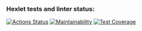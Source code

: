 ### Hexlet tests and linter status:
[![Actions Status](https://github.com/DmitryBerdnikov/frontend-project-lvl3/workflows/hexlet-check/badge.svg)](https://github.com/DmitryBerdnikov/frontend-project-lvl3/actions)
[![Maintainability](https://api.codeclimate.com/v1/badges/bb0bdf9edd990099b8af/maintainability)](https://codeclimate.com/github/DmitryBerdnikov/frontend-project-lvl3/maintainability)
[![Test Coverage](https://api.codeclimate.com/v1/badges/bb0bdf9edd990099b8af/test_coverage)](https://codeclimate.com/github/DmitryBerdnikov/frontend-project-lvl3/test_coverage)
